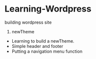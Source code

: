 # Learning-Wordpress
building wordpress site

1. newTheme
  - Learning to build a newTheme.
  - Simple header and footer 
  - Putting a navigation menu function
